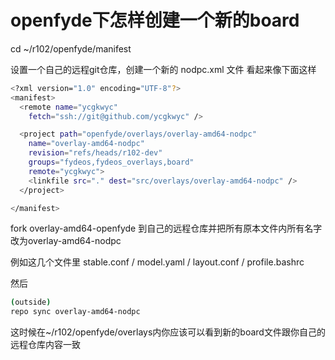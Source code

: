 # openfyde下怎样创建一个新的board

cd ~/r102/openfyde/manifest

设置一个自己的远程git仓库，创建一个新的 nodpc.xml 文件 看起来像下面这样

```bash
<?xml version="1.0" encoding="UTF-8"?>
<manifest>
  <remote name="ycgkwyc"
    fetch="ssh://git@github.com/ycgkwyc" />

  <project path="openfyde/overlays/overlay-amd64-nodpc"
    name="overlay-amd64-nodpc"
    revision="refs/heads/r102-dev"
    groups="fydeos,fydeos_overlays,board"
    remote="ycgkwyc">
    <linkfile src="." dest="src/overlays/overlay-amd64-nodpc" />
  </project>

</manifest>
```

fork overlay-amd64-openfyde 到自己的远程仓库并把所有原本文件内所有名字改为overlay-amd64-nodpc 

例如这几个文件里 stable.conf / model.yaml / layout.conf / profile.bashrc 

然后
```bash
(outside)
repo sync overlay-amd64-nodpc
```
这时候在~/r102/openfyde/overlays内你应该可以看到新的board文件跟你自己的远程仓库内容一致
